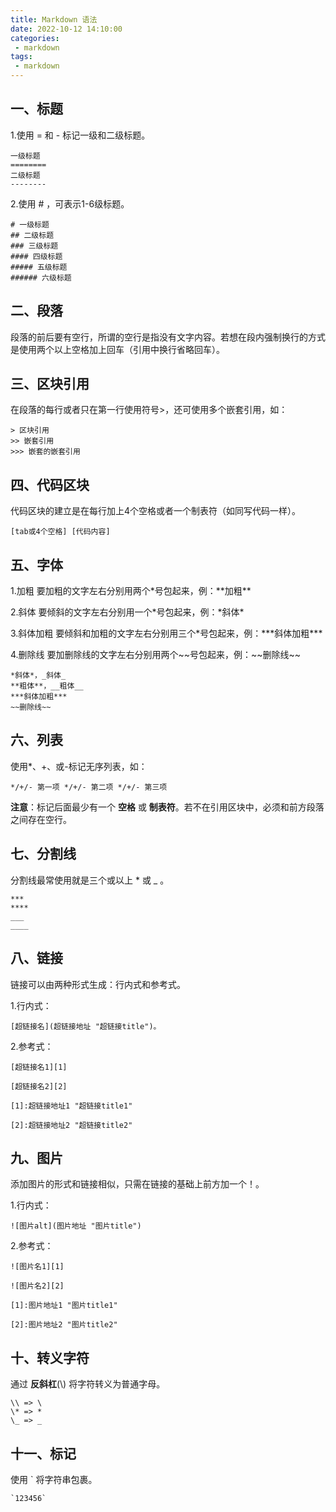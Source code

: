 ```yaml
---
title: Markdown 语法
date: 2022-10-12 14:10:00
categories:
 - markdown
tags:
 - markdown
---
```


## 一、标题

1.使用 = 和 - 标记一级和二级标题。

    一级标题
    ========
    二级标题
    --------

2.使用 # ，可表示1-6级标题。

    # 一级标题
    ## 二级标题
    ### 三级标题
    #### 四级标题
    ##### 五级标题
    ###### 六级标题

## 二、段落

段落的前后要有空行，所谓的空行是指没有文字内容。若想在段内强制换行的方式是使用两个以上空格加上回车（引用中换行省略回车）。

## 三、区块引用

在段落的每行或者只在第一行使用符号>，还可使用多个嵌套引用，如：

    > 区块引用
    >> 嵌套引用
    >>> 嵌套的嵌套引用

## 四、代码区块

代码区块的建立是在每行加上4个空格或者一个制表符（如同写代码一样）。

    [tab或4个空格] [代码内容]

## 五、字体

1.加粗 要加粗的文字左右分别用两个\*号包起来，例：\*\*加粗\*\*

2.斜体 要倾斜的文字左右分别用一个\*号包起来，例：\*斜体\*

3.斜体加粗 要倾斜和加粗的文字左右分别用三个\*号包起来，例：\*\*\*斜体加粗\*\*\*

4.删除线 要加删除线的文字左右分别用两个\~\~号包起来，例：\~\~删除线\~\~


    *斜体*，_斜体_
    **粗体**，__粗体__
    ***斜体加粗***
    ~~删除线~~

## 六、列表

使用*、+、或-标记无序列表，如：

    */+/- 第一项 */+/- 第二项 */+/- 第三项

**注意**：标记后面最少有一个 **空格** 或 **制表符**。若不在引用区块中，必须和前方段落之间存在空行。

## 七、分割线

分割线最常使用就是三个或以上 * 或 _ 。

    ***
    ****
    ___
    ____

## 八、链接

链接可以由两种形式生成：行内式和参考式。

1.行内式：

    [超链接名](超链接地址 "超链接title")。

2.参考式：

    [超链接名1][1]

    [超链接名2][2]

    [1]:超链接地址1 "超链接title1"

    [2]:超链接地址2 "超链接title2"

## 九、图片

添加图片的形式和链接相似，只需在链接的基础上前方加一个！。

1.行内式：

    ![图片alt](图片地址 "图片title")

2.参考式：

    ![图片名1][1]
    
    ![图片名2][2]

    [1]:图片地址1 "图片title1"

    [2]:图片地址2 "图片title2"

## 十、转义字符

通过 **反斜杠**(\\) 将字符转义为普通字母。

    \\ => \
    \* => *
    \_ => _

## 十一、标记

使用 \` 将字符串包裹。

    `123456`
